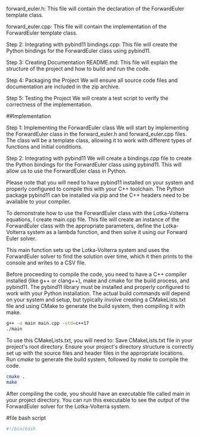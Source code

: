 forward_euler.h: This file will contain the declaration of the ForwardEuler template class.

forward_euler.cpp: This file will contain the implementation of the ForwardEuler template class.

Step 2: Integrating with pybind11
bindings.cpp: This file will create the Python bindings for the ForwardEuler class using pybind11.

Step 3: Creating Documentation
README.md: This file will explain the structure of the project and how to build and run the code.

Step 4: Packaging the Project
We will ensure all source code files and documentation are included in the zip archive.

Step 5: Testing the Project
We will create a test script to verify the correctness of the implementation.

##Implementation

Step 1: Implementing the ForwardEuler class
We will start by implementing the ForwardEuler class in the forward_euler.h and forward_euler.cpp files. The class will be a template class, allowing it to work with different types of functions and initial conditions.

Step 2: Integrating with pybind11
We will create a bindings.cpp file to create the Python bindings for the ForwardEuler class using pybind11. This will allow us to use the ForwardEuler class in Python.

Please note that you will need to have pybind11 installed on your system and properly configured to compile this with your C++ toolchain. The Python package pybind11 can be installed via pip and the C++ headers need to be available to your compiler.


To demonstrate how to use the ForwardEuler class with the Lotka-Volterra equations, I create main.cpp file. This file will create an instance of the ForwardEuler class with the appropriate parameters, define the Lotka-Volterra system as a lambda function, and then solve it using our Forward Euler solver.

This main function sets up the Lotka-Volterra system and uses the ForwardEuler solver to find the solution over time, which it then prints to the console and writes to a CSV file.

Before proceeding to compile the code, you need to have a C++ compiler installed (like g++ or clang++), make and cmake for the build process, and pybind11. The pybind11 library must be installed and properly configured to work with your Python installation. The actual build commands will depend on your system and setup, but typically involve creating a CMakeLists.txt file and using CMake to generate the build system, then compiling it with make.

```bash
g++ -o main main.cpp -std=c++17
./main
```

To use this CMakeLists.txt, you will need to:
Save CMakeLists.txt file in your project's root directory.
Ensure your project's directory structure is correctly set up with the source files and header files in the appropriate locations.
Run $cmake$ to generate the build system, followed by $make$ to compile the code.

```bash
cmake .
make
``` 

After compiling the code, you should have an executable file called main in your project directory. You can run this executable to see the output of the ForwardEuler solver for the Lotka-Volterra system.


#file bash script
```bash
#!/bin/bash

